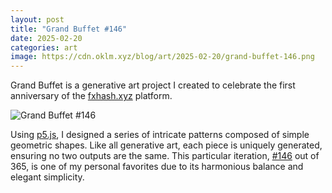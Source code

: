 ```yaml
---
layout: post
title: "Grand Buffet #146"
date: 2025-02-20
categories: art
image: https://cdn.oklm.xyz/blog/art/2025-02-20/grand-buffet-146.png
---
```

Grand Buffet is a generative art project I created to celebrate the first anniversary of the [fxhash.xyz](https://www.fxhash.xyz/generative/slug/grand-buffet) platform.

![Grand Buffet #146](https://cdn.oklm.xyz/blog/art/2025-02-20/grand-buffet-146.png)

Using [p5.js](https://p5js.org/), I designed a series of intricate patterns composed of simple geometric shapes. Like all generative art, each piece is uniquely generated, ensuring no two outputs are the same. This particular iteration, [#146](https://www.fxhash.xyz/gentk/KT1U6EHmNxJTkvaWJ4ThczG4FSDaHC21ssvi-1352181) out of 365, is one of my personal favorites due to its harmonious balance and elegant simplicity.